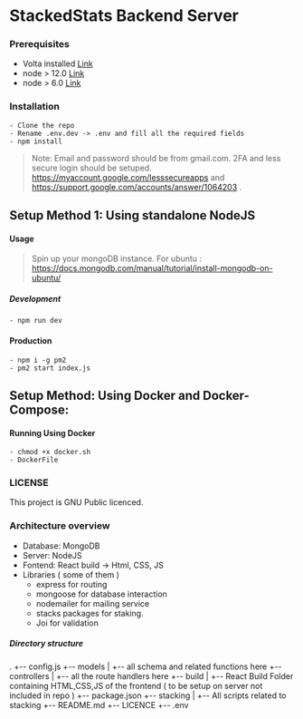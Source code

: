 # StackedStats Backend Server

### Prerequisites

- Volta installed <a href="https://docs.volta.sh/guide/">Link</a>
- node > 12.0 <a href="https://nodejs.org/en/download/" target="_blank">Link</a>
- node > 6.0 <a href="https://docs.npmjs.com/downloading-and-installing-node-js-and-npm/" target="_blank">Link</a>

### Installation

```
- Clone the repo
- Rename .env.dev -> .env and fill all the required fields
- npm install
```

> Note: Email and password should be from gmail.com. 2FA and less secure login should be setuped. https://myaccount.google.com/lesssecureapps and https://support.google.com/accounts/answer/1064203 .

## Setup Method 1: Using standalone NodeJS

#### Usage

> Spin up your mongoDB instance. For ubuntu : https://docs.mongodb.com/manual/tutorial/install-mongodb-on-ubuntu/

##### Development

```
- npm run dev
```

#### Production

```
- npm i -g pm2
- pm2 start index.js
```

## Setup Method: Using Docker and Docker-Compose:

#### Running Using Docker

```
- chmod +x docker.sh
- DockerFile
```

### LICENSE

This project is GNU Public licenced.

### Architecture overview

- Database: MongoDB
- Server: NodeJS
- Fontend: React build -> Html, CSS, JS
- Libraries ( some of them )
  - express for routing
  - mongoose for database interaction
  - nodemailer for mailing service
  - stacks packages for staking.
  - Joi for validation

##### Directory structure

.
+-- config.js
+-- models
| +-- all schema and related functions here
+-- controllers
| +-- all the route handlers here
+-- build
| +-- React Build Folder containing HTML,CSS,JS of the frontend ( to be setup on server not included in repo )
+-- package.json
+-- stacking
| +-- All scripts related to stacking
+-- README.md
+-- LICENCE
+-- .env
